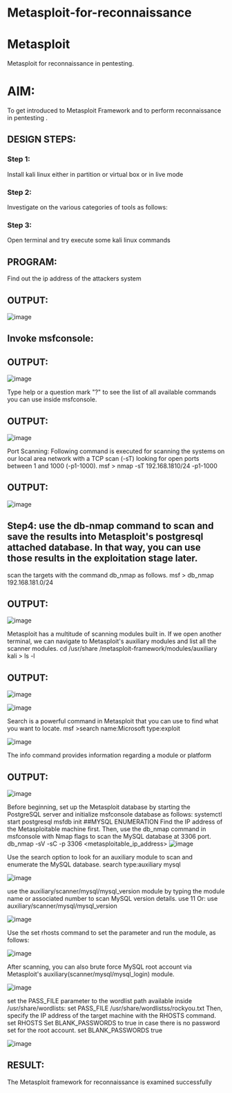 # Metasploit-for-reconnaissance
# Metasploit
Metasploit for reconnaissance in pentesting.

# AIM:

To get introduced to Metasploit Framework and to  perform reconnaissance  in pentesting .

## DESIGN STEPS:

### Step 1:

Install kali linux either in partition or virtual box or in live mode

### Step 2:

Investigate on the various categories of tools as follows:

### Step 3:

Open terminal and try execute some kali linux commands

## PROGRAM:
Find out the ip address of the attackers system


## OUTPUT:

![image](https://github.com/gokul-sureshkumar/Metasploit-for-reconnaissance/assets/121148715/1f538f40-f876-4459-8677-8dfbac405ba8)

## Invoke msfconsole:
## OUTPUT:
![image](https://github.com/gokul-sureshkumar/Metasploit-for-reconnaissance/assets/121148715/953379bc-27c4-4e87-9702-3316dfb7c3ef)

Type help or a question mark "?" to see the list of all available commands you can use inside msfconsole.
## OUTPUT:
![image](https://github.com/gokul-sureshkumar/Metasploit-for-reconnaissance/assets/121148715/7f276d8f-8564-47aa-be92-6777dd9474db)

Port Scanning: Following command is executed for scanning the systems on our local area network with a TCP scan (-sT) looking for open ports between 1 and 1000 (-p1-1000). msf > nmap -sT 192.168.1810/24 -p1-1000

## OUTPUT:

![image](https://github.com/gokul-sureshkumar/Metasploit-for-reconnaissance/assets/121148715/c0cf7ce9-74cc-4c75-8e07-dd3785c52086)

 ## Step4: use the db-nmap command to scan and save the results into Metasploit's postgresql attached database. In that way, you can use those results in the exploitation stage later.

scan the targets with the command db_nmap as follows. msf > db_nmap 192.168.181.0/24

## OUTPUT:
![image](https://github.com/gokul-sureshkumar/Metasploit-for-reconnaissance/assets/121148715/c3e81fb0-1f4d-4243-b8b0-8886a01ee24e)

Metasploit has a multitude of scanning modules built in. If we open another terminal, we can navigate to Metasploit's auxiliary modules and list all the scanner modules. cd /usr/share /metasploit-framework/modules/auxiliary kali > ls -l

## OUTPUT:

![image](https://github.com/gokul-sureshkumar/Metasploit-for-reconnaissance/assets/121148715/99aca0dd-3fd0-4380-904c-773475effa74)

![image](https://github.com/gokul-sureshkumar/Metasploit-for-reconnaissance/assets/121148715/0cb3f03c-c4c4-4b80-96b7-fdd4b3645f8b)

Search is a powerful command in Metasploit that you can use to find what you want to locate. msf >search name:Microsoft type:exploit

![image](https://github.com/gokul-sureshkumar/Metasploit-for-reconnaissance/assets/121148715/616d4518-88b6-4b8f-80eb-c0c6e16df08a)

The info command provides information regarding a module or platform
## OUTPUT:

![image](https://github.com/gokul-sureshkumar/Metasploit-for-reconnaissance/assets/121148715/09a5a034-e2b2-4100-a600-2994f2892c99)

Before beginning, set up the Metasploit database by starting the PostgreSQL server and initialize msfconsole database as follows: systemctl start postgresql msfdb init ##MYSQL ENUMERATION Find the IP address of the Metasploitable machine first. Then, use the db_nmap command in msfconsole with Nmap flags to scan the MySQL database at 3306 port. db_nmap -sV -sC -p 3306 <metasploitable_ip_address>
![image](https://github.com/gokul-sureshkumar/Metasploit-for-reconnaissance/assets/121148715/4357ed6f-62a5-4adb-ad5c-fee8dffdfd7b)

Use the search option to look for an auxiliary module to scan and enumerate the MySQL database. search type:auxiliary mysql

![image](https://github.com/gokul-sureshkumar/Metasploit-for-reconnaissance/assets/121148715/5dd2edca-fd00-45b3-956e-8dd5fe41465a)

use the auxiliary/scanner/mysql/mysql_version module by typing the module name or associated number to scan MySQL version details. use 11 Or: use auxiliary/scanner/mysql/mysql_version

![image](https://github.com/gokul-sureshkumar/Metasploit-for-reconnaissance/assets/121148715/8f9525da-1a5b-4498-8f41-8ef701adb2d9)

Use the set rhosts command to set the parameter and run the module, as follows:

![image](https://github.com/gokul-sureshkumar/Metasploit-for-reconnaissance/assets/121148715/57882379-ea28-4349-a3dc-ecea7bb10dea)

After scanning, you can also brute force MySQL root account via Metasploit's auxiliary(scanner/mysql/mysql_login) module.

![image](https://github.com/gokul-sureshkumar/Metasploit-for-reconnaissance/assets/121148715/7234a9cb-8baf-485c-b743-f6c6250dded8)

set the PASS_FILE parameter to the wordlist path available inside /usr/share/wordlists: set PASS_FILE /usr/share/wordlistss/rockyou.txt Then, specify the IP address of the target machine with the RHOSTS command. set RHOSTS Set BLANK_PASSWORDS to true in case there is no password set for the root account. set BLANK_PASSWORDS true

![image](https://github.com/gokul-sureshkumar/Metasploit-for-reconnaissance/assets/121148715/752e39b3-a594-4e46-b60e-1bb7a0ff9d5d)


## RESULT:
The Metasploit framework for reconnaissance is  examined successfully

